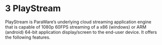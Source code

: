 # 3 PlayStream

PlayStream is ParaWare’s underlying cloud streaming application engine that is capable of 1080p 60FPS streaming of a x86 (windows) or ARM (android) 64-bit application display/screen to the end-user device. It offers the following features.
